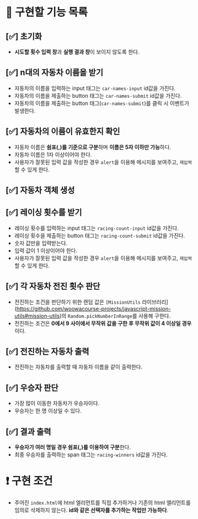 # 📃 **구현할 기능 목록**

## [✅] 초기화

- **시도할 횟수 입력 창**과 **실행 결과 창**이 보이지 않도록 한다.

## [✅] n대의 자동차 이름을 받기

- 자동차의 이름을 입력하는 input 태그는 `car-names-input` id값을 가진다.
- 자동차의 이름을 제출하는 button 태그는 `car-names-submit` id값을 가진다.
- 자동차의 이름을 제출하는 button 태그(`car-names-submit`)를 클릭 시 이벤트가 발생한다.

## [✅] 자동차의 이름이 유효한지 확인

- 자동차 이름은 **쉼표(,)를 기준으로 구분**하며 **이름은 5자 이하만 가능**하다.
- 자동차 이름은 1자 이상이어야 한다.
- 사용자가 잘못된 입력 값을 작성한 경우 `alert`을 이용해 메시지를 보여주고, `재입력`할 수 있게 한다.

## [✅] 자동차 객체 생성

## [✅] 레이싱 횟수를 받기

- 레이싱 횟수를 입력하는 input 태그는 `racing-count-input` id값을 가진다.
- 레이싱 횟수을 제출하는 button 태그는 `racing-count-submit` id값을 가진다.
- 숫자 값만을 입력받는다.
- 입력 값이 1 이상이어야 한다.
- 사용자가 잘못된 입력 값을 작성한 경우 `alert`을 이용해 메시지를 보여주고, `재입력`할 수 있게 한다.

## [✅] 각 자동차 전진 횟수 판단

- 전진하는 조건을 판단하기 위한 랜덤 값은 `[MissionUtils` 라이브러리](https://github.com/woowacourse-projects/javascript-mission-utils#mission-utils)의 `Random.pickNumberInRange`를 사용해 구한다.
- 전진하는 조건은 **0에서 9 사이에서 무작위 값을 구한 후 무작위 값이 4 이상일 경우**이다.

## [✅] 전진하는 자동차 출력

- 전진하는 자동차를 출력할 때 자동차 이름을 같이 출력한다.

## [✅] 우승자 판단

- 가장 많이 이동한 자동차가 우승자이다.
- 우승자는 한 명 이상일 수 있다.

## [✅] 결과 출력

- **우승자가 여러 명일 경우 쉼표(,)를 이용하여 구분**한다.
- 최종 우승자를 출력하는 span 태그는 `racing-winners` id값을 가진다.

# ❗ 구현 조건

- 주어진 `index.html`에 html 엘리먼트를 직접 추가하거나 기존의 html 엘리먼트를 임의로 삭제하지 않는다. **id와 같은 선택자를 추가하는 작업만 가능하다**.
